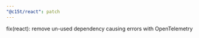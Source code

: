 ```yaml
---
"@c15t/react": patch
---
```


fix(react): remove un-used dependency causing errors with OpenTelemetry
